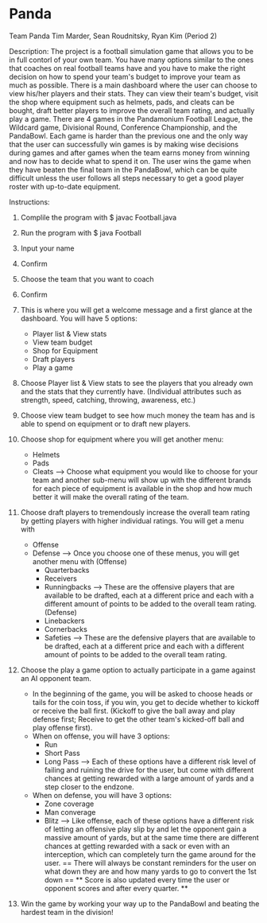 # Panda
Team Panda
Tim Marder, Sean Roudnitsky, Ryan Kim (Period 2)

Description:
The project is a football simulation game that allows you to be in full contorl of your own team. You have many options similar to the ones that coaches on real
football teams have and you have to make the right decision on how to spend your team's budget to improve your team as much as possible. There is a main dashboard
where the user can choose to view his/her players and their stats. They can view their team's budget, visit the shop where equipment such as helmets, pads, and
cleats can be bought, draft better players to improve the overall team rating, and actually play a game. There are 4 games in the Pandamonium Football League,
the Wildcard game, Divisional Round, Conference Championship, and the PandaBowl. Each game is harder than the previous one and the only way that the user can
successfully win games is by making wise decisions during games and after games when the team earns money from winning and now has to decide what to spend it on.
The user wins the game when they have beaten the final team in the PandaBowl, which can be quite difficult unless the user follows all steps necessary to get a 
good player roster with up-to-date equipment.

Instructions:
1. Complile the program with $ javac Football.java
2. Run the program with $ java Football
3. Input your name
4. Confirm
5. Choose the team that you want to coach
6. Confirm
7. This is where you will get a welcome message and a first glance at the dashboard. You will have 5 options:
	- Player list & View stats
	- View team budget
	- Shop for Equipment
	- Draft players
	- Play a game
8. Choose Player list & View stats to see the players that you already own and the stats that they currently have. (Individual attributes such as strength, speed,
catching, throwing, awareness, etc.)
9. Choose view team budget to see how much money the team has and is able to spend on equipment or to draft new players.
10. Choose shop for equipment where you will get another menu:
	- Helmets
	- Pads
	- Cleats
		--> Choose what equipment you would like to choose for your team and another sub-menu will show up with the different brands for each piece of equipment
		is available in the shop and how much better it will make the overall rating of the team.
11. Choose draft players to tremendously increase the overall team rating by getting players with higher individual ratings. You will get a menu with
	- Offense
	- Defense
	--> Once you choose one of these menus, you will get another menu with
		(Offense)
		- Quarterbacks
		- Receivers
		- Runningbacks
		--> These are the offensive players that are available to be drafted, each at a different price and each with a different amount of points to be added
		to the overall team rating.
		(Defense)
		- Linebackers
		- Cornerbacks
		- Safeties
		--> These are the defensive players that are available to be drafted, each at a different price and each with a different amount of points to be added
		to the overall team rating.
12. Choose the play a game option to actually participate in a game against an AI opponent team.
	* In the beginning of the game, you will be asked to choose heads or tails for the coin toss, if you win, you get to decide whether to kickoff or receive
	the ball first. (Kickoff to give the ball away and play defense first; Receive to get the other team's kicked-off ball and play offense first).
	- When on offense, you will have 3 options:
		- Run
		- Short Pass
		- Long Pass
		--> Each of these options have a different risk level of failing and ruining the drive for the user, but come with different chances at getting rewarded
		with a large amount of yards and a step closer to the endzone.
	- When on defense, you will have 3 options:
		- Zone coverage
		- Man converage
		- Blitz
		--> Like offense, each of these options have a different risk of letting an offensive play slip by and let the opponent gain a massive amount of yards,
		but at the same time there are different chances at getting rewarded with a sack or even with an interception, which can completely turn the game around
		for the user.
	== There will always be constant reminders for the user on what down they are and how many yards to go to convert the 1st down ==
	** Score is also updated every time the user or opponent scores and after every quarter. **

13. Win the game by working your way up to the PandaBowl and beating the hardest team in the division!
